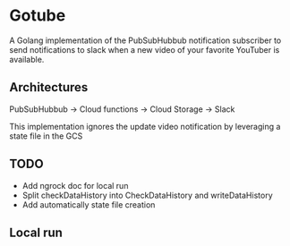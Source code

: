# Gotube

A Golang implementation of the PubSubHubbub notification subscriber to send notifications to slack when a new video of your favorite YouTuber is available.

## Architectures

PubSubHubbub -> Cloud functions -> Cloud Storage -> Slack

This implementation ignores the update video notification by leveraging a state file in the GCS

## TODO
- Add ngrock doc for local run
- Split checkDataHistory into CheckDataHistory and writeDataHistory
- Add automatically state file creation


## Local run
